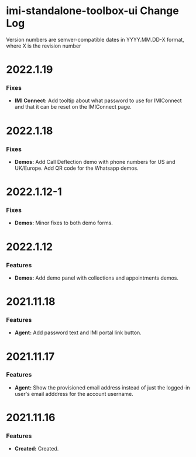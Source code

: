 # imi-standalone-toolbox-ui Change Log

Version numbers are semver-compatible dates in YYYY.MM.DD-X format,
where X is the revision number


# 2022.1.19

### Fixes
* **IMI Connect:** Add tooltip about what password to use for IMIConnect and 
that it can be reset on the IMIConnect page.


# 2022.1.18

### Fixes
* **Demos:** Add Call Deflection demo with phone numbers for US and UK/Europe.
Add QR code for the Whatsapp demos.


# 2022.1.12-1

### Fixes
* **Demos:** Minor fixes to both demo forms.


# 2022.1.12

### Features
* **Demos:** Add demo panel with collections and appointments demos.


# 2021.11.18

### Features
* **Agent:** Add password text and IMI portal link button.


# 2021.11.17

### Features
* **Agent:** Show the provisioned email address instead of just the logged-in
user's email adddress for the account username.


# 2021.11.16

### Features
* **Created:** Created.
